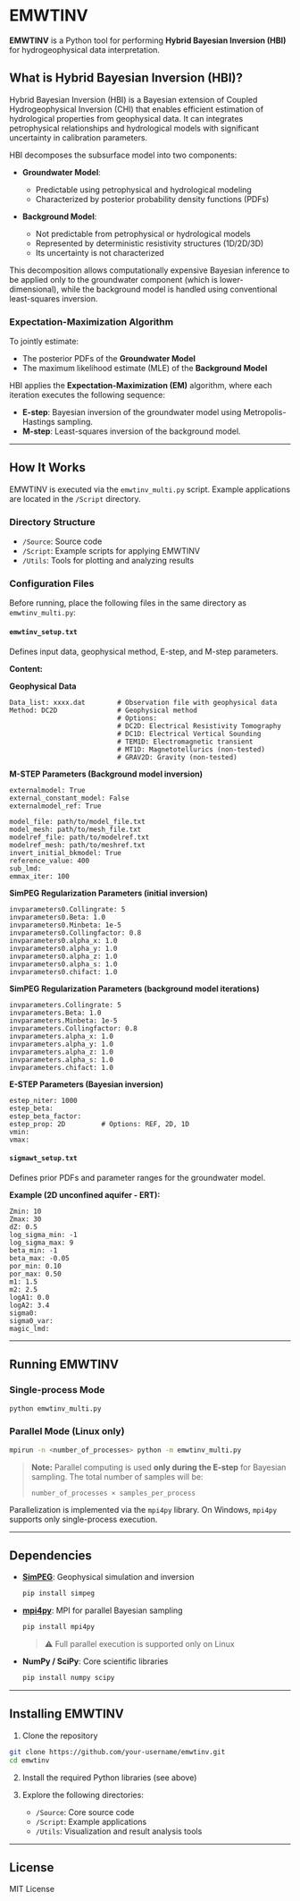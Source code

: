# EMWTINV

**EMWTINV** is a Python tool for performing **Hybrid Bayesian Inversion (HBI)** for hydrogeophysical data interpretation.

## What is Hybrid Bayesian Inversion (HBI)?

Hybrid Bayesian Inversion (HBI) is a Bayesian extension of Coupled Hydrogeophysical Inversion (CHI) that enables efficient estimation of hydrological properties from geophysical data. It can integrates petrophysical relationships and hydrological models with significant uncertainty in calibration parameters.

HBI decomposes the subsurface model into two components:

* **Groundwater Model**:

  * Predictable using petrophysical and hydrological modeling
  * Characterized by posterior probability density functions (PDFs)

* **Background Model**:

  * Not predictable from petrophysical or hydrological models
  * Represented by deterministic resistivity structures (1D/2D/3D)
  * Its uncertainty is not characterized

This decomposition allows computationally expensive Bayesian inference to be applied only to the groundwater component (which is lower-dimensional), while the background model is handled using conventional least-squares inversion.

### Expectation-Maximization Algorithm

To jointly estimate:

* The posterior PDFs of the **Groundwater Model**
* The maximum likelihood estimate (MLE) of the **Background Model**

HBI applies the **Expectation-Maximization (EM)** algorithm, where each iteration executes the following sequence:

* **E-step**: Bayesian inversion of the groundwater model using Metropolis-Hastings sampling.
* **M-step**: Least-squares inversion of the background model.

---

## How It Works

EMWTINV is executed via the `emwtinv_multi.py` script. Example applications are located in the `/Script` directory.

### Directory Structure

* `/Source`: Source code
* `/Script`: Example scripts for applying EMWTINV
* `/Utils`: Tools for plotting and analyzing results

### Configuration Files

Before running, place the following files in the same directory as `emwtinv_multi.py`:

#### `emwtinv_setup.txt`

Defines input data, geophysical method, E-step, and M-step parameters.

**Content:**

**Geophysical Data**

```
Data_list: xxxx.dat        # Observation file with geophysical data
Method: DC2D               # Geophysical method
                           # Options:
                           # DC2D: Electrical Resistivity Tomography
                           # DC1D: Electrical Vertical Sounding
                           # TEM1D: Electromagnetic transient
                           # MT1D: Magnetotellurics (non-tested)
                           # GRAV2D: Gravity (non-tested)
```

**M-STEP Parameters (Background model inversion)**

```
externalmodel: True
external_constant_model: False
externalmodel_ref: True

model_file: path/to/model_file.txt
model_mesh: path/to/mesh_file.txt
modelref_file: path/to/modelref.txt
modelref_mesh: path/to/meshref.txt
invert_initial_bkmodel: True
reference_value: 400
sub_lmd:
emmax_iter: 100
```

**SimPEG Regularization Parameters (initial inversion)**

```
invparameters0.Collingrate: 5
invparameters0.Beta: 1.0
invparameters0.Minbeta: 1e-5
invparameters0.Collingfactor: 0.8
invparameters0.alpha_x: 1.0
invparameters0.alpha_y: 1.0
invparameters0.alpha_z: 1.0
invparameters0.alpha_s: 1.0
invparameters0.chifact: 1.0
```

**SimPEG Regularization Parameters (background model iterations)**

```
invparameters.Collingrate: 5
invparameters.Beta: 1.0
invparameters.Minbeta: 1e-5
invparameters.Collingfactor: 0.8
invparameters.alpha_x: 1.0
invparameters.alpha_y: 1.0
invparameters.alpha_z: 1.0
invparameters.alpha_s: 1.0
invparameters.chifact: 1.0
```

**E-STEP Parameters (Bayesian inversion)**

```
estep_niter: 1000
estep_beta:
estep_beta_factor:
estep_prop: 2D         # Options: REF, 2D, 1D
vmin:
vmax:
```

#### `sigmawt_setup.txt`

Defines prior PDFs and parameter ranges for the groundwater model.

**Example (2D unconfined aquifer - ERT):**

```
Zmin: 10
Zmax: 30
dZ: 0.5
log_sigma_min: -1
log_sigma_max: 9
beta_min: -1
beta_max: -0.05
por_min: 0.10
por_max: 0.50
m1: 1.5
m2: 2.5
logA1: 0.0
logA2: 3.4
sigma0:
sigma0_var:
magic_lmd:
```

---

## Running EMWTINV

### Single-process Mode

```bash
python emwtinv_multi.py
```

### Parallel Mode (Linux only)

```bash
mpirun -n <number_of_processes> python -m emwtinv_multi.py
```

> **Note:** Parallel computing is used **only during the E-step** for Bayesian sampling. The total number of samples will be:
>
> `number_of_processes × samples_per_process`

Parallelization is implemented via the `mpi4py` library. On Windows, `mpi4py` supports only single-process execution.

---

## Dependencies

* **[SimPEG](https://simpeg.xyz/)**: Geophysical simulation and inversion

  ```bash
  pip install simpeg
  ```

* **[mpi4py](https://mpi4py.readthedocs.io/)**: MPI for parallel Bayesian sampling

  ```bash
  pip install mpi4py
  ```

  > ⚠️ Full parallel execution is supported only on Linux

* **NumPy / SciPy**: Core scientific libraries

  ```bash
  pip install numpy scipy
  ```

---

## Installing EMWTINV

1. Clone the repository

```bash
git clone https://github.com/your-username/emwtinv.git
cd emwtinv
```

2. Install the required Python libraries (see above)

3. Explore the following directories:

   * `/Source`: Core source code
   * `/Script`: Example applications
   * `/Utils`: Visualization and result analysis tools

---

## License

MIT License

